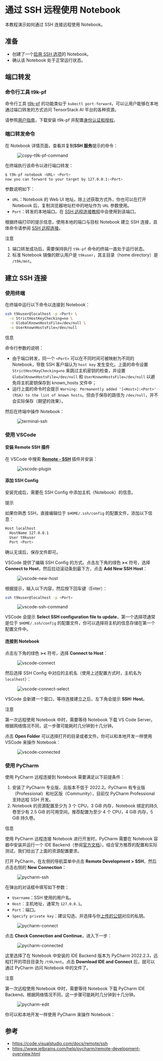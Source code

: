 # 通过 SSH 远程使用 Notebook

本教程演示如何通过 SSH 连接远程使用 Notebook。

## 准备

* 创建了一个[启用 SSH 选项](./create-notebook.md#启用-ssh-选项)的 Notebook。
* 确认该 Notebook 处于正常运行状态。

## 端口转发

### 命令行工具 t9k-pf

命令行工具 [t9k-pf](../tools/cli-t9k-pf/index.md) 的功能类似于 `kubectl port-forward`，可以让用户能够在本地通过端口转发的方式访问 TensorStack AI 平台的各种资源。

请参照[用户指南](../tools/cli-t9k-pf/guide.md#用户指南)，下载安装 t9k-pf 并配置[身份认证和授权](../tools/cli-t9k-pf/guide.md#身份认证和授权)。

### 端口转发命令

在 Notebook 详情页面，查看并复制**SSH 服务**提示的命令：

<figure class="screenshot">
  <img alt="copy-t9k-pf-command" src="../assets/tasks/develop-and-test-model/use-notebook-remotely-via-ssh-connection/copy-t9k-pf-command.png" />
</figure>

在终端执行该命令以进行端口转发：

```bash
$ t9k-pf notebook <URL> <Port>
now you can forward to your target by 127.0.0.1:<Port>
```

参数说明如下：

* `URL`：Notebook 的 Web UI 地址。除上述获取方式外，你也可以在打开 Notebook 后，复制浏览器地址栏中的地址作为 `URL` 参数使用。
* `Port`：转发的本地端口。在 [SSH 远程连接教程](#ssh-远程连接)中会使用到该端口。

根据终端打印的提示信息，使用本地的端口与目标 Notebook 建立 SSH 连接，具体命令请参阅 [SSH 远程连接](#ssh-远程连接)。

<aside class="note">
<div class="title">注意</div>

1. 端口转发成功后，需要保持执行 `t9k-pf` 命令的终端一直处于运行状态。
2. 标准 Notebook 镜像的默认用户是 `t9kuser`，其主目录（home directory）是 `/t9k/mnt`。

</aside>

## 建立 SSH 连接

### 使用终端

在终端中运行以下命令以连接到 Notebook：

``` bash
ssh t9kuser@localhost -p <Port> \
  -o StrictHostKeyChecking=no \
  -o GlobalKnownHostsFile=/dev/null \
  -o UserKnownHostsFile=/dev/null
```

<aside class="note info">
<div class="title">信息</div>

命令行参数的说明：

- 由于端口转发，同一个 `<Port>` 可以在不同时间可被映射为不同的 Notebook，导致 SSH 客户端认为 `host key` 发生变化。上面的命令设置 `StrictHostKeyChecking=no` 来跳过主机密钥的检查，并设置 `GlobalKnownHostsFile=/dev/null` 和 `UserKnownHostsFile=/dev/null` 以避免将主机密钥保存到 known_hosts 文件中；
- 运行上面的命令时会提示 `Warning: Permanently added '[<Host>]:<Port>' (RSA) to the list of known hosts`。但由于保存的路径为 `/dev/null`，并不会实际保存（期望的效果）。

</aside>

然后在终端中操作 Notebook：

<figure class="screenshot">
  <img alt="terminal-ssh" src="../assets/tasks/develop-and-test-model/use-notebook-remotely-via-ssh-connection/terminal-ssh.png" />
</figure>

### 使用 VSCode

#### 安装 Remote SSH 插件

在 VSCode 中搜索 **<a target="_blank" rel="noopener noreferrer" href="https://marketplace.visualstudio.com/items?itemName=ms-vscode-remote.remote-ssh">Remote - SSH</a>** 插件并安装：

<figure class="screenshot">
  <img alt="vscode-plugin" src="../assets/tasks/develop-and-test-model/use-notebook-remotely-via-ssh-connection/vscode-plugin.png" />
</figure>

#### 添加 SSH Config

安装完成后，需要在 SSH Config 中添加主机（Notebook）的信息。

<aside class="note tip">
<div class="title">提示</div>

如果你熟悉 SSH，直接编辑位于 `$HOME/.ssh/config` 的配置文件，添加以下信息：

``` bash
Host localhost
  HostName 127.0.0.1
  User t9kuser
  Port <Port>
```

确认无误后，保存文件即可。

</aside>

VSCode 提供了编辑 SSH Config 的方式。点击左下角的绿色 **><** 符号，选择 **Connect to Host**，然后拉动滚动条到最下方，点击 **Add New SSH Host**：

<figure class="screenshot">
  <img alt="vscode-new-host" src="../assets/tasks/develop-and-test-model/use-notebook-remotely-via-ssh-connection/vscode-new-host.png" />
</figure>

根据提示，输入以下内容，然后按下回车键（Enter）：

``` bash
ssh t9kuser@localhost -p <Port>
```

<figure class="screenshot">
  <img alt="vscode-ssh-command" src="../assets/tasks/develop-and-test-model/use-notebook-remotely-via-ssh-connection/vscode-ssh-command.png" />
</figure>

VSCode 会提示 **Select SSH configuration file to update**，第一个选择项通常是位于 `$HOME/.ssh/config` 的配置文件，你可以选择将主机的信息存储在第一个配置文件中。

#### 连接到 Notebook

点击左下角的绿色 **><** 符号，选择 **Connect to Host**：

<figure class="screenshot">
  <img alt="vscode-connect" src="../assets/tasks/develop-and-test-model/use-notebook-remotely-via-ssh-connection/vscode-connect.png" />
</figure>

然后选择 SSH Config 中对应的主机名（使用上述配置方式时，主机名为 `localhost`）：

<figure class="screenshot">
  <img alt="vscode-connect-select" src="../assets/tasks/develop-and-test-model/use-notebook-remotely-via-ssh-connection/vscode-connect-select.png" />
</figure>

VSCode 会新建一个窗口，等待连接建立之后，左下角会提示 **SSH: Host**。

<aside class="note">
<div class="title">注意</div>

第一次远程使用 Notebook 中时，需要等待 Notebook 下载 VS Code Server。根据网络情况不同，这一步骤可能耗时几分钟到十几分钟。

</aside>

点击 **Open Folder** 可以选择打开的目录或者文件。你可以和本地开发一样使用 VSCode 来操作 Notebook：

<figure class="screenshot">
  <img alt="vscode-connected" src="../assets/tasks/develop-and-test-model/use-notebook-remotely-via-ssh-connection/vscode-connected.png" />
</figure>

### 使用 PyCharm

使用 PyCharm 远程连接到 Notebook 需要满足以下前提条件：

1. 安装了 PyCharm 专业版，且版本不低于 2022.2。PyCharm 有专业版（Professional）和社区版（Community），目前仅 PyCharm Professional 支持远程 SSH 开发。
2. Notebook 的资源配置至少为 3 个 CPU，3 GiB 内存，Notebook 绑定的持久卷至少有 2.5 GiB 的可用空间。推荐配置为至少 4 个 CPU，4 GiB 内存，5 GiB 持久卷。

<aside class="note info">
<div class="title">信息</div>

使用 PyCharm 远程连接 Notebook 进行开发时，PyCharm 需要在 Notebook 容器中安装并运行一个 IDE Backend（参阅<a target="_blank" rel="noopener noreferrer" href="https://www.jetbrains.com/help/pycharm/remote-development-overview.html">官方文档</a>）。结合官方推荐的配置和实际测试，我们给出了上面的资源配置要求。

</aside>

打开 PyCharm，在左侧的导航菜单中点击 **Remote Development > SSH**，然后点击右侧的 **New Connection**：

<figure class="screenshot">
  <img alt="pycharm-ssh" src="../assets/tasks/develop-and-test-model/use-notebook-remotely-via-ssh-connection/pycharm-ssh.png" />
</figure>

在弹出的对话框中填写如下参数：

* `Username`：SSH 使用的用户名。
* `Host`：主机地址，通常为 `127.0.0.1`。
* `Port`：端口。
* `Specify private key`：建议勾选，并选择与你[上传的公钥](create-notebook.md#启用-ssh-选项)对应的私钥。

<figure class="screenshot">
  <img alt="pycharm-connect" src="../assets/tasks/develop-and-test-model/use-notebook-remotely-via-ssh-connection/pycharm-connect.png" />
</figure>

点击 **Check Connection and Continue**，进入下一步：

<figure class="screenshot">
  <img alt="pycharm-connected" src="../assets/tasks/develop-and-test-model/use-notebook-remotely-via-ssh-connection/pycharm-connected.png" />
</figure>

这里选择了在 Notebook 中安装的 IDE Backend 版本为 PyCharm 2022.2.3，远程打开的项目目录为 `/t9k/mnt`。点击 **Download IDE and Connect** 后，就可以通过 PyCharm 访问 Notebook 中的文件了。

<aside class="note">
<div class="title">注意</div>

第一次远程使用 Notebook 中时，需要等待 Notebook 下载 PyCharm IDE Backend。根据网络情况不同，这一步骤可能耗时几分钟到十几分钟。

</aside>

<figure class="screenshot">
  <img alt="pycharm-edit" src="../assets/tasks/develop-and-test-model/use-notebook-remotely-via-ssh-connection/pycharm-edit.png" />
</figure>

你可以和本地开发一样使用 PyCharm 来操作 Notebook：

## 参考

* <https://code.visualstudio.com/docs/remote/ssh>
* <https://www.jetbrains.com/help/pycharm/remote-development-overview.html>
